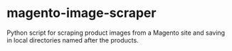 # magento-image-scraper
Python script for scraping product images from a Magento site and saving in local directories named after the products.
